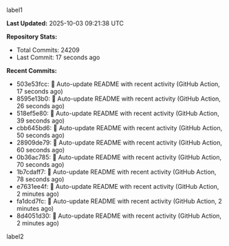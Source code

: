 
label1 
<!-- ACTIVITY_START -->
**Last Updated:** 2025-10-03 09:21:38 UTC

**Repository Stats:**
- Total Commits: 24209
- Last Commit: 17 seconds ago

**Recent Commits:**
- 503e53fcc: 🤖 Auto-update README with recent activity (GitHub Action, 17 seconds ago)
- 8595e13b0: 🤖 Auto-update README with recent activity (GitHub Action, 26 seconds ago)
- 518ef5e80: 🤖 Auto-update README with recent activity (GitHub Action, 39 seconds ago)
- cbb645bd6: 🤖 Auto-update README with recent activity (GitHub Action, 50 seconds ago)
- 28909de79: 🤖 Auto-update README with recent activity (GitHub Action, 60 seconds ago)
- 0b36ac785: 🤖 Auto-update README with recent activity (GitHub Action, 70 seconds ago)
- 1b7cdaff7: 🤖 Auto-update README with recent activity (GitHub Action, 78 seconds ago)
- e7631ee4f: 🤖 Auto-update README with recent activity (GitHub Action, 2 minutes ago)
- fa1dcd7fc: 🤖 Auto-update README with recent activity (GitHub Action, 2 minutes ago)
- 8d4051d30: 🤖 Auto-update README with recent activity (GitHub Action, 2 minutes ago)
<!-- ACTIVITY_END -->

label2
